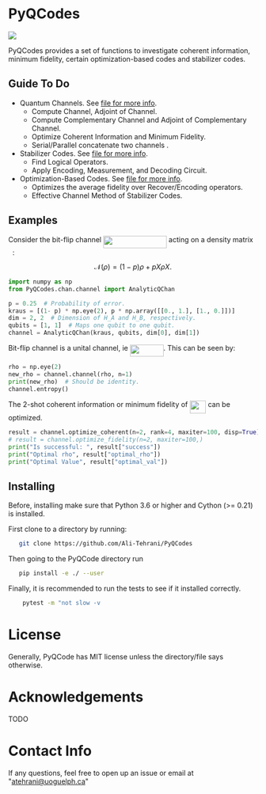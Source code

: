 PyQCodes
========
<a href='https://docs.python.org/3.6/'><img src='https://img.shields.io/badge/python-3.6-blue.svg'></a>

PyQCodes provides a set of functions to investigate coherent information,
minimum fidelity, certain optimization-based codes and stabilizer codes.

Guide To Do
-----------
* Quantum Channels. See [file for more info](PyQCodes/chan/CHANNEL_README.md).
    - Compute Channel, Adjoint of Channel.
    - Compute Complementary Channel and Adjoint of Complementary Channel.
    - Optimize Coherent Information and Minimum Fidelity.
    - Serial/Parallel concatenate two channels .
* Stabilizer Codes.  See [file for more info](PyQCodes/CODE_README.md).
    - Find Logical Operators.
    - Apply Encoding, Measurement, and Decoding Circuit.
* Optimization-Based Codes.  See [file for more info](PyQCodes/CODE_README.md).
    - Optimizes the average fidelity over Recover/Encoding operators.
    - Effective Channel Method of Stabilizer Codes.

Examples
--------
Consider the bit-flip channel <img src="/tex/60eeab20dca4be5e5498159d0777700c.svg?invert_in_darkmode&sanitize=true" align=middle width=128.22161384999998pt height=24.65753399999998pt/> acting on a density matrix <img src="/tex/6dec54c48a0438a5fcde6053bdb9d712.svg?invert_in_darkmode&sanitize=true" align=middle width=8.49888434999999pt height=14.15524440000002pt/>:
    $$\mathcal{N}(\rho) = (1 - p)\rho + p X \rho X.$$
    
```python
import numpy as np
from PyQCodes.chan.channel import AnalyticQChan

p = 0.25  # Probability of error.
kraus = [(1- p) * np.eye(2), p * np.array([[0., 1.], [1., 0.]])]
dim = 2, 2  # Dimension of H_A and H_B, respectively.
qubits = [1, 1]  # Maps one qubit to one qubit.
channel = AnalyticQChan(kraus, qubits, dim[0], dim[1])
```

Bit-flip channel is a unital channel, ie <img src="/tex/c22b8de6e2c7b1fbfc54afac9d69fa10.svg?invert_in_darkmode&sanitize=true" align=middle width=67.64487344999999pt height=24.65753399999998pt/>. This can be seen by:

```python
rho = np.eye(2)
new_rho = channel.channel(rho, n=1)
print(new_rho)  # Should be identity.
channel.entropy()
```

The 2-shot coherent information or minimum fidelity of <img src="/tex/6e8fd6045ec7bd4ef7fb13d25d31f890.svg?invert_in_darkmode&sanitize=true" align=middle width=32.73642404999999pt height=26.76175259999998pt/> can be optimized.
```python
result = channel.optimize_coherent(n=2, rank=4, maxiter=100, disp=True)
# result = channel.optimize_fidelity(n=2, maxiter=100,)
print("Is successful: ", result["success"])
print("Optimal rho", result["optimal_rho"])
print("Optimal Value", result["optimal_val"])
```

Installing
----------
Before, installing make sure that Python 3.6 or higher and Cython (>= 0.21) is installed.

First clone to a directory by running:
```bash
   git clone https://github.com/Ali-Tehrani/PyQCodes
```

Then going to the PyQCode directory run
```bash
   pip install -e ./ --user
```

Finally, it is recommended to run the tests to see if it installed correctly.

```bash
    pytest -m "not slow -v
```

License
=======
Generally, PyQCode has MIT license unless the directory/file says otherwise.


Acknowledgements
=================
TODO


Contact Info
============
If any questions, feel free to open up an issue or email at "atehrani@uoguelph.ca"
